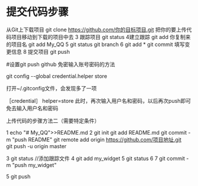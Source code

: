 # 提交代码步骤
从Git上下载项目
git clone https://github.com/你的目标项目.git
把你的要上传代码项目移动到下载的项目中去
3 跟踪项目
git status
4建立跟踪
git add 你复制来的项目名
git add My_QQ
5 git status
git branch
6 git add *
git commit 
填写变更信息
8 提交项目
git push

#设置git push github 免密输入账号密码的方法

git config --global credential.helper store

打开~/.gitconfig文件，会发现多了一项

［credential］
          helper=store
此时，再次输入用户名和密码，以后再次push即可免去输入用户名和密码


上传代码的步骤方法二（需要特定条件）

1 echo "# My_QQ">>README.md
2  git init 
   git add README.md
   git commit -m "push README"
   git remote add origin https://github.com/项目地址.git            
   git push -u origin master  
           
3  git status 
//添加跟踪文件
4  git add my_widget 
5  git status
6
7 git commit -m "push my_widget"  
  
       
5 git push 
